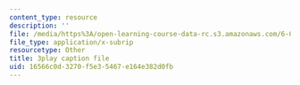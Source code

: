 ```yaml
---
content_type: resource
description: ''
file: /media/https%3A/open-learning-course-data-rc.s3.amazonaws.com/6-033-computer-system-engineering-spring-2018/16566c0d3270f5e35467e164e382d0fb_r2_-2KW76ec.srt
file_type: application/x-subrip
resourcetype: Other
title: 3play caption file
uid: 16566c0d-3270-f5e3-5467-e164e382d0fb
---
```

